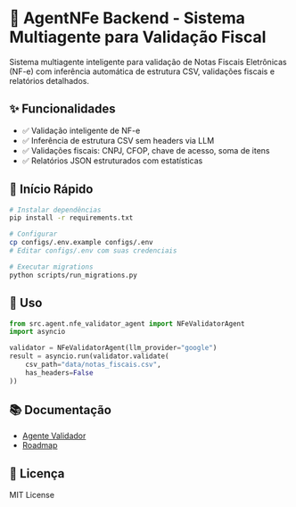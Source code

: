 # 🧾 AgentNFe Backend - Sistema Multiagente para Validação Fiscal

Sistema multiagente inteligente para validação de Notas Fiscais Eletrônicas (NF-e) com inferência automática de estrutura CSV, validações fiscais e relatórios detalhados.

## ✨ Funcionalidades

- ✅ Validação inteligente de NF-e
- ✅ Inferência de estrutura CSV sem headers via LLM
- ✅ Validações fiscais: CNPJ, CFOP, chave de acesso, soma de itens
- ✅ Relatórios JSON estruturados com estatísticas

## 🚀 Início Rápido

```bash
# Instalar dependências
pip install -r requirements.txt

# Configurar
cp configs/.env.example configs/.env
# Editar configs/.env com suas credenciais

# Executar migrations
python scripts/run_migrations.py
```

## 📖 Uso

```python
from src.agent.nfe_validator_agent import NFeValidatorAgent
import asyncio

validator = NFeValidatorAgent(llm_provider="google")
result = asyncio.run(validator.validate(
    csv_path="data/notas_fiscais.csv",
    has_headers=False
))
```

## 📚 Documentação

- [Agente Validador](docs/2025-10-27_agente-validacao-nfe.md)
- [Roadmap](docs/PROXIMAS_ETAPAS_PRIORIZADAS.md)

## 📝 Licença

MIT License
